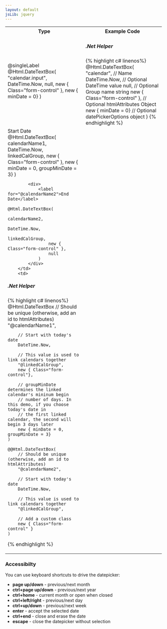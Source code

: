 ```yaml
---
layout: default
jsLib: jquery
---
```


<table class="reporttable">
	<tr>
		<th>Type</th>
		<th>Example Code</th>
	</tr>
	<tr>
		<td>
			<label for="calendar.input">@singleLabel</label>
			@Html.DateTextBox(
				"calendar.input", 
				DateTime.Now, 
				null, 
				new { Class="form-control" },
				new { minDate = 0}
			)
		</td>
		<td>
<h5>.Net Helper</h5>
{% highlight c# linenos%}
	@Html.DateTextBox(
		"calendar",                   // Name
		DateTime.Now,                 // Optional DateTime value
		null,                         // Optional Group name string 
		new { Class="form-control" }, // Optional htmlAttributes Object
		new { minDate = 0}            // Optional datePickerOptions object
	)
{% endhighlight %}
		</td>
	</tr>
	<tr>
		<td>
			<div>
				<label for="@calendarName1">Start Date</label>
				@Html.DateTextBox(
					calendarName1, 
					DateTime.Now, 
					linkedCalGroup, 
					new { Class="form-control" },
					new { minDate = 0, groupMinDate = 3}
				)
			</div>

			<div>
				<label for="@calendarName2">End Date</label>
				@Html.DateTextBox(
					calendarName2, 
					DateTime.Now, 
					linkedCalGroup, 
					new { Class="form-control" },
					null
				)
			</div>
		</td>
		<td>
<h5>.Net Helper</h5>
{% highlight c# linenos%}
	@Html.DateTextBox
		// Should be unique (otherwise, add an id to htmlAttributes)
		"@calendarName1",		
		
		// Start with today's date				
		DateTime.Now,
		
		// This value is used to link calendars together				
		"@linkedCalGroup",						
		new { Class="form-control"},
		
		// groupMinDate determines the linked calendar's mininum begin
		// number of days. In this demo, if you choose today's date in 	
		// the first linked calendar, the second will begin 3 days later		
		new { minDate = 0, groupMinDate = 3}	
	)											
											
	@@Html.DateTextBox(
		// Should be unique (otherwise, add an id to htmlAttributes)
		"@calendarName2",		
		
		// Start with today's date					
		DateTime.Now, 
		
		// This value is used to link calendars together
		"@linkedCalGroup",
		
		// Add a custom class						
		new { Class="form-control" }
	)
{% endhighlight %}
		</td>
	</tr>
</table>

### Accessibilty ###
You can use keyboard shortcuts to drive the datepicker:
* **page up/down** - previous/next month
* **ctrl+page up/down** - previous/next year
* **ctrl+home** - current month or open when closed
* **ctrl+left/right** - previous/next day
* **ctrl+up/down** - previous/next week
* **enter** - accept the selected date
* **ctrl+end** - close and erase the date
* **escape** - close the datepicker without selection
